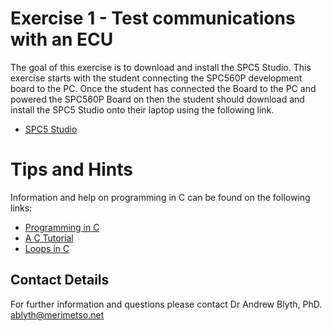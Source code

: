 # Exercise 1 - Test communications with an ECU

The goal of this exercise is to download and install the SPC5 Studio. This exercise starts with the student connecting the SPC560P development board to the PC. Once the student has connected the Board to the PC and powered the SPC560P Board on then the student should download and install the SPC5 Studio onto their laptop using the following link.

* [SPC5 Studio](https://www.st.com/content/st_com/en/products/development-tools/software-development-tools/spc5-software-development-tools/spc5-studio.html)

# Tips and Hints
Information and help on programming in C can be found on the following links:
* [Programming in C](https://beginnersbook.com/2014/01/c-program-structure/)
* [A C Tutorial](https://www.cprogramming.com/tutorial/c-tutorial.html?inl=nv)
* [Loops in C](https://www.tutorialspoint.com/cprogramming/c_loops.htm)

## Contact Details

For further information and questions please contact Dr Andrew Blyth, PhD. <ablyth@merimetso.net>
